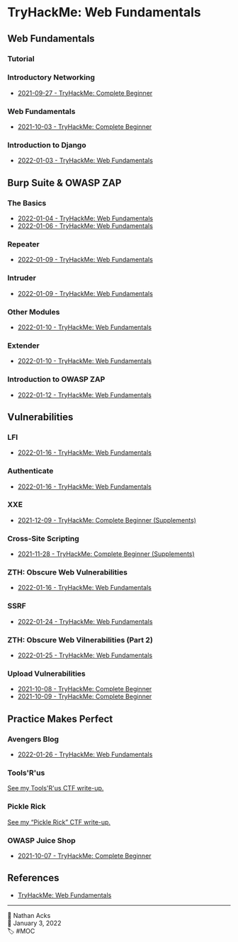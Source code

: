 # TryHackMe: Web Fundamentals

## Web Fundamentals

### Tutorial

### Introductory Networking

* [2021-09-27 - TryHackMe: Complete Beginner](../log/2021-09-27-tryhackme-complete-beginner.md)

### Web Fundamentals

* [2021-10-03 - TryHackMe: Complete Beginner](../log/2021-10-03-tryhackme-complete-beginner.md)

### Introduction to Django

* [2022-01-03 - TryHackMe: Web Fundamentals](../log/2022-01-03-tryhackme-web-fundamentals.md)

## Burp Suite & OWASP ZAP

### The Basics

* [2022-01-04 - TryHackMe: Web Fundamentals](../log/2022-01-04-tryhackme-web-fundamentals.md)
* [2022-01-06 - TryHackMe: Web Fundamentals](../log/2022-01-06-tryhackme-web-fundamentals.md)

### Repeater

* [2022-01-09 - TryHackMe: Web Fundamentals](../log/2022-01-09-tryhackme-web-fundamentals.md)

### Intruder

* [2022-01-09 - TryHackMe: Web Fundamentals](../log/2022-01-09-tryhackme-web-fundamentals.md)

### Other Modules

* [2022-01-10 - TryHackMe: Web Fundamentals](../log/2022-01-10-tryhackme-web-fundamentals.md)

### Extender

* [2022-01-10 - TryHackMe: Web Fundamentals](../log/2022-01-10-tryhackme-web-fundamentals.md)

### Introduction to OWASP ZAP

* [2022-01-12 - TryHackMe: Web Fundamentals](../log/2022-01-12-tryhackme-web-fundamentals.md)

## Vulnerabilities

### LFI

* [2022-01-16 - TryHackMe: Web Fundamentals](../log/2022-01-16-tryhackme-web-fundamentals.md)

### Authenticate

* [2022-01-16 - TryHackMe: Web Fundamentals](../log/2022-01-16-tryhackme-web-fundamentals.md)

### XXE

* [2021-12-09 - TryHackMe: Complete Beginner (Supplements)](../log/2021-12-09-tryhackme-complete-beginner-supplements.md)

### Cross-Site Scripting

* [2021-11-28 - TryHackMe: Complete Beginner (Supplements)](../log/2021-11-28-tryhackme-complete-beginner-supplements.md)

### ZTH: Obscure Web Vulnerabilities

* [2022-01-16 - TryHackMe: Web Fundamentals](../log/2022-01-16-tryhackme-web-fundamentals.md)

### SSRF

* [2022-01-24 - TryHackMe: Web Fundamentals](../log/2022-01-24-tryhackme-web-fundamentals.md)

### ZTH: Obscure Web Vilnerabilities (Part 2)

* [2022-01-25 - TryHackMe: Web Fundamentals](../log/2022-01-25-tryhackme-web-fundamentals.md)

### Upload Vulnerabilities

* [2021-10-08 - TryHackMe: Complete Beginner](../log/2021-10-08-tryhackme-complete-beginner.md)
* [2021-10-09 - TryHackMe: Complete Beginner](../log/2021-10-09-tryhackme-complete-beginner.md)

## Practice Makes Perfect

### Avengers Blog

* [2022-01-26 - TryHackMe: Web Fundamentals](../log/2022-01-26-tryhackme-web-fundamentals.md)

### Tools'R'us

[See my Tools'R'us CTF write-up.](tryhackme-tools-r-us.md)

### Pickle Rick

[See my “Pickle Rick” CTF write-up.](../notes/tryhackme-pickle-rick.md)

### OWASP Juice Shop

* [2021-10-07 - TryHackMe: Complete Beginner](../log/2021-10-07-tryhackme-complete-beginner.md)

## References

* [TryHackMe: Web Fundamentals](https://tryhackme.com/path/outline/web)

- - - -

<span aria-hidden="true">👤</span> Nathan Acks  
<span aria-hidden="true">📅</span> January 3, 2022  
<span aria-hidden="true">🏷️</span> #MOC

